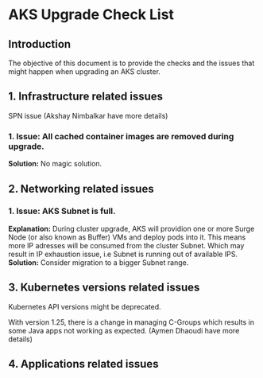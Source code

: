 # AKS Upgrade Check List

## Introduction

The objective of this document is to provide the checks and the issues that might happen when upgrading an AKS cluster.

## 1. Infrastructure related issues

SPN issue (Akshay Nimbalkar have more details)

### 1. Issue: All cached container images are removed during upgrade.
**Solution:** No magic solution.

## 2. Networking related issues

### 1. Issue: AKS Subnet is full.
**Explanation:** During cluster upgrade, AKS will providion one or more Surge Node (or also known as Buffer) VMs and deploy pods into it. This means more IP adresses will be consumed from the cluster Subnet. Which may result in IP exhaustion issue, i.e Subnet is running out of available IPS.
**Solution:** Consider migration to a bigger Subnet range.

## 3. Kubernetes versions related issues

Kubernetes API versions might be deprecated.

With version 1.25, there is a change in managing C-Groups which results in some Java apps not working as expected. (Aymen Dhaoudi have more details)

## 4. Applications related issues
